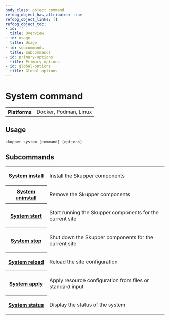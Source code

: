 ```yaml
---
body_class: object command
refdog_object_has_attributes: true
refdog_object_links: []
refdog_object_toc:
- id: ''
  title: Overview
- id: usage
  title: Usage
- id: subcommands
  title: Subcommands
- id: primary-options
  title: Primary options
- id: global-options
  title: Global options
---
```


# System command

<section>

<table class="fields"><tr><th>Platforms</th><td>Docker, Podman, Linux</td></table>

</section>

<section>

## Usage

~~~ shell
skupper system [command] [options]
~~~

</section>

<section>

## Subcommands

<table class="objects">
<tr><th><a href="install.html">System install</a></th><td><p>Install the Skupper components</p>
</td></tr>
<tr><th><a href="uninstall.html">System uninstall</a></th><td><p>Remove the Skupper components</p>
</td></tr>
<tr><th><a href="start.html">System start</a></th><td><p>Start running the Skupper components for the current site</p>
</td></tr>
<tr><th><a href="stop.html">System stop</a></th><td><p>Shut down the Skupper components for the current site</p>
</td></tr>
<tr><th><a href="reload.html">System reload</a></th><td><p>Reload the site configuration</p>
</td></tr>
<tr><th><a href="apply.html">System apply</a></th><td><p>Apply resource configuration from files or standard input</p>
</td></tr>
<tr><th><a href="status.html">System status</a></th><td><p>Display the status of the system</p>
</td></tr>
</table>

</section>

